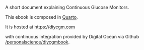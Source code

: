 A short document explaining Continuous Glucose Monitors.

This ebook is composed in [Quarto](https://quarto.org).

It is hosted at https://diycgm.com 

with continuous integration provided by Digital Ocean via Github [/personalscience/diycgmbook](https://github.com/personalscience/diycgmbook).



